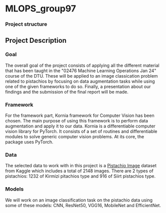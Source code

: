 # MLOPS_group97

### Project structure

## Project Description

### Goal
The overall goal of the project consists of applying all the different material that has been taught in the "02476 Machine Learning Operations Jan 24" course of the DTU. These will be applied to an image classication problem related to pistachios by focusing on data augmentation tasks while using one of the given frameworks to do so. Finally, a presentation about our findings and the submission of the final report will be made.

### Framework
For the framework part, Kornia framework for Computer Vision has been chosen. The main purpose of using this framework is to perform data augmentation and apply it to our data. Kornia is a differentiable computer vision library for PyTorch. It consists of a set of routines and differentiable modules to solve generic computer vision problems. At its core, the package uses PyTorch.

### Data
The selected data to work with in this project is a [Pistachio Image](https://www.kaggle.com/datasets/muratkokludataset/pistachio-image-dataset/code) dataset from Kaggle which includes a total of 2148 images. There are 2 types of pistachios: 1232 of Kirmizi pitachios type and 916 of Siirt pistachios type.

### Models
We will work on an image classification task on the pistachio data using some of these models: CNN, ResNet50, VGG16, MobileNet and EfficientNet.
